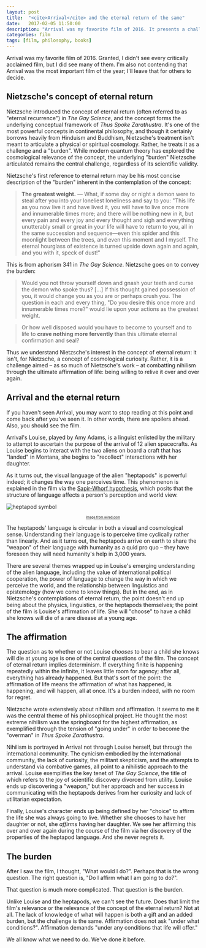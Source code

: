 ```yaml
---
layout: post
title:  "<cite>Arrival</cite> and the eternal return of the same"
date:   2017-02-05 11:50:00
description: "Arrival was my favorite film of 2016. It presents a challenge Nietzsche identified throughout his work."
categories: film
tags: [film, philosophy, books]
---
```

Arrival was my favorite film of 2016. Granted, I didn't see every critically acclaimed film, but I did see many of them. I'm also not contending that Arrival was the most important film of the year; I'll leave that for others to decide.

## Nietzsche's concept of eternal return
Nietzsche introduced the concept of eternal return (often referred to as "eternal recurrence") in <cite>The Gay Science</cite>, and the concept forms the underlying conceptual framework of <cite>Thus Spoke Zarathustra</cite>. It's one of the most powerful concepts in continental philosophy, and though it certainly borrows heavily from Hinduism and Buddhism, Nietzsche's treatment isn't meant to articulate a physical or spiritual cosmology. Rather, he treats it as a challenge and a "burden". While modern quantum theory has explored the cosmological relevance of the concept, the underlying "burden" Nietzsche articulated remains the central challenge, regardless of its scientific validity.

Nietzsche's first reference to eternal return may be his most concise description of the "burden" inherent in the contemplation of the concept:

>**The greatest weight.** — What, if some day or night a demon were to steal after you into your loneliest loneliness and say to you: "This life as you now live it and have lived it, you will have to live once more and innumerable times more; and there will be nothing new in it, but every pain and every joy and every thought and sigh and everything unutterably small or great in your life will have to return to you, all in the same succession and sequence—even this spider and this moonlight between the trees, and even this moment and I myself. The eternal hourglass of existence is turned upside down again and again, and you with it, speck of dust!"

This is from aphorism 341 in <cite>The Gay Science</cite>. Nietzsche goes on to convey the burden:

>Would you not throw yourself down and gnash your teeth and curse the demon who spoke thus? [...] If this thought gained possession of you, it would change you as you are or perhaps crush you. The question in each and every thing, "Do you desire this once more and innumerable times more?" would lie upon your actions as the greatest weight.

>Or how well disposed would you have to become to yourself and to life to **crave nothing more fervently** than this ultimate eternal confirmation and seal?

Thus we understand Nietzsche's interest in the concept of eternal return: it isn't, for Nietzsche, a concept of cosmological curiosity. Rather, it is a challenge aimed – as so much of Nietzsche's work – at combatting nihilism through the ultimate affirmation of life: being willing to relive it over and over again.

## Arrival and the eternal return

If you haven't seen Arrival, you may want to stop reading at this point and come back after you've seen it. In other words, there are spoilers ahead. Also, you should see the film.

Arrival's Louise, played by Amy Adams, is a linguist enlisted by the military to attempt to ascertain the purpose of the arrival of 12 alien spacecrafts. As Louise begins to interact with the two aliens on board a craft that has "landed" in Montana, she begins to "recollect" interactions with her daughter.

As it turns out, the visual language of the alien "heptapods" is powerful indeed; it changes the way one perceives time. This phenomenon is explained in the film via the [Sapir-Whorf hypothesis](https://en.wikipedia.org/wiki/Linguistic_relativity), which posits that the structure of language affects a person's perception and world view.

![heptapod symbol](https://assets.wired.com/photos/w_1534/wp-content/uploads/2016/11/Arrival8-1.jpg)

<p style="font-size: .6em; text-align: center;"><a href="https://www.wired.com/2016/11/arrivals-designers-crafted-mesmerizing-alien-alphabet/">Image from wired.com</a></p>

The heptapods' language is circular in both a visual and cosmological sense. Understanding their language is to perceive time cyclically rather than linearly. And as it turns out, the heptapods arrive on earth to share the "weapon" of their language with humanity as a quid pro quo – they have foreseen they will need humanity's help in 3,000 years.

There are several themes wrapped up in Louise's emerging understanding of the alien language, including the value of international political cooperation, the power of language to change the way in which we perceive the world, and the relationship between linguistics and epistemology (how we come to know things). But in the end, as in Nietzsche's contemplations of eternal return, the point doesn't end up being about the physics, linguistics, or the heptapods themselves; the point of the film is Louise's affirmation of life. She will "choose" to have a child she knows will die of a rare disease at a young age.

## The affirmation

The question as to whether or not Louise _chooses_ to bear a child she knows will die at young age is one of the central questions of the film. The concept of eternal return implies determinism. If everything finite is happening repeatedly within the infinite, it leaves little room for agency; after all, everything has already happened. But that's sort of the point: the affirmation of life means the affirmation of what has happened, is happening, and will happen, all at once. It's a burden indeed, with no room for regret.

Nietzsche wrote extensively about nihilism and affirmation. It seems to me it was the central theme of his philosophical project. He thought the most extreme nihilism was the springboard for the highest affirmation, as exemplified through the tension of "going under" in order to become the "overman" in <cite>Thus Spoke Zarathustra</cite>. 

Nihilism is portrayed in Arrival not through Louise herself, but through the international community. The cynicism embodied by the international community, the lack of curiosity, the militant skepticism, and the attempts to understand via combative games, all point to a nihilistic approach to the arrival. Louise exemplifies the key tenet of <cite>The Gay Science</cite>, the title of which refers to the joy of scientific discovery divorced from utility. Louise ends up discovering a "weapon," but her approach and her success in communicating with the heptapods derives from her curiosity and lack of utilitarian expectation.

Finally, Louise's character ends up being defined by her "choice" to affirm the life she was always going to live. Whether she chooses to have her daughter or not, she _affirms_ having her daughter. We see her affirming this over and over again during the course of the film via her discovery of the properties of the heptapod language. And she never regrets it.

##   The burden

After I saw the film, I thought, "What would I do?". Perhaps that is the wrong question. The right question is, "Do I affirm what I am going to do?". 

That question is much more complicated. That question is the burden.

Unlike Louise and the heptapods, we can't see the future. Does that limit the film's relevance or the relevance of the concept of the eternal return? Not at all. The lack of knowledge of what will happen is both a gift and an added burden, but the challenge is the same. Affirmation does not ask "under what conditions?". Affirmation demands "under any conditions that life will offer." 

We all know what we need to do. We've done it before. 





